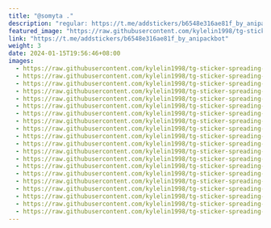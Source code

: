 ```yaml
---
title: "@somyta ."
description: "regular: https://t.me/addstickers/b6548e316ae81f_by_anipackbot"
featured_image: "https://raw.githubusercontent.com/kylelin1998/tg-sticker-spreading-worldwide-images/main/img/f8fb9917-a1fd-4a87-bffb-bfb7053262ce.jpg"
link: "https://t.me/addstickers/b6548e316ae81f_by_anipackbot"
weight: 3
date: 2024-01-15T19:56:46+08:00
images:
  - https://raw.githubusercontent.com/kylelin1998/tg-sticker-spreading-worldwide-images/main/img/f8fb9917-a1fd-4a87-bffb-bfb7053262ce.jpg
  - https://raw.githubusercontent.com/kylelin1998/tg-sticker-spreading-worldwide-images/main/img/71ce0a5b-680d-42e3-9f3d-20f1ecda5d07.jpg
  - https://raw.githubusercontent.com/kylelin1998/tg-sticker-spreading-worldwide-images/main/img/c33d6ac2-b271-4b08-bb19-7a881b0ca2b0.jpg
  - https://raw.githubusercontent.com/kylelin1998/tg-sticker-spreading-worldwide-images/main/img/7ca6db9b-029e-4c34-b0a4-93f92c30e787.jpg
  - https://raw.githubusercontent.com/kylelin1998/tg-sticker-spreading-worldwide-images/main/img/6ce7aafa-b6fb-4bc8-9895-5019a0eb6e26.jpg
  - https://raw.githubusercontent.com/kylelin1998/tg-sticker-spreading-worldwide-images/main/img/627777f0-6dfd-4a58-8535-8a6e43320dba.jpg
  - https://raw.githubusercontent.com/kylelin1998/tg-sticker-spreading-worldwide-images/main/img/a4a34e83-34dc-4f52-8223-18262d50a053.jpg
  - https://raw.githubusercontent.com/kylelin1998/tg-sticker-spreading-worldwide-images/main/img/43a73f1a-44b3-4de3-aa40-558a8a1c5a2e.jpg
  - https://raw.githubusercontent.com/kylelin1998/tg-sticker-spreading-worldwide-images/main/img/da1fa8a8-176a-41d7-be2e-72b2e13202f6.jpg
  - https://raw.githubusercontent.com/kylelin1998/tg-sticker-spreading-worldwide-images/main/img/dc31e0bf-a3bd-40fc-bc07-9deabb824fdb.jpg
  - https://raw.githubusercontent.com/kylelin1998/tg-sticker-spreading-worldwide-images/main/img/dfdb525b-1f23-4d6f-b47a-1d008059fa8d.jpg
  - https://raw.githubusercontent.com/kylelin1998/tg-sticker-spreading-worldwide-images/main/img/223eccac-c3fd-4ec5-99f5-5b7519f7f077.jpg
  - https://raw.githubusercontent.com/kylelin1998/tg-sticker-spreading-worldwide-images/main/img/c282dd36-354b-497c-b6c7-352c01ee161e.jpg
  - https://raw.githubusercontent.com/kylelin1998/tg-sticker-spreading-worldwide-images/main/img/641edfad-5fc4-4110-b834-aae7eee519bc.jpg
  - https://raw.githubusercontent.com/kylelin1998/tg-sticker-spreading-worldwide-images/main/img/a680f93e-03ee-4df9-8e0f-eff67e294887.jpg
  - https://raw.githubusercontent.com/kylelin1998/tg-sticker-spreading-worldwide-images/main/img/2da291cb-205e-461a-86ac-c0f8824a2026.jpg
  - https://raw.githubusercontent.com/kylelin1998/tg-sticker-spreading-worldwide-images/main/img/0cc00001-2193-4514-a664-3098a3079550.jpg
  - https://raw.githubusercontent.com/kylelin1998/tg-sticker-spreading-worldwide-images/main/img/d28817ee-4bb3-4804-b2da-b5be44d79e56.jpg
  - https://raw.githubusercontent.com/kylelin1998/tg-sticker-spreading-worldwide-images/main/img/70e9843b-2cb6-4a59-96e6-c27a1c1aa403.jpg
  - https://raw.githubusercontent.com/kylelin1998/tg-sticker-spreading-worldwide-images/main/img/418cb69d-1a6f-47b4-b36c-63051cb75ad8.jpg
---
```

